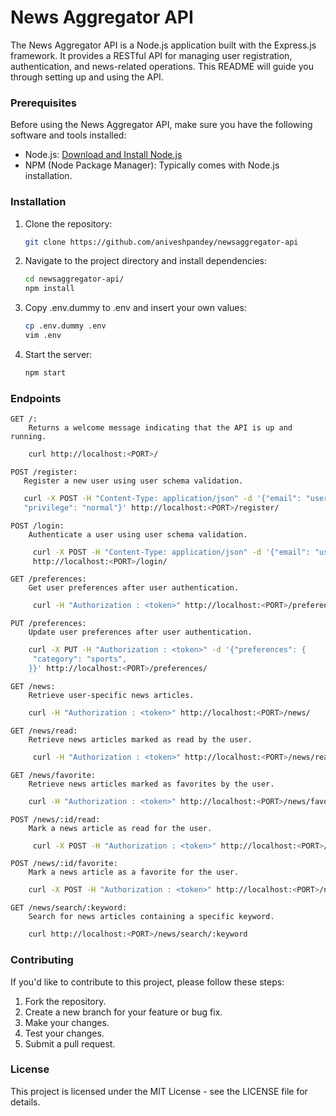 # News Aggregator API

The News Aggregator API is a Node.js application built with the Express.js framework. It provides a RESTful API for managing user registration, authentication, and news-related operations. This README will guide you through setting up and using the API.

### Prerequisites

Before using the News Aggregator API, make sure you have the following software and tools installed:

- Node.js: [Download and Install Node.js](https://nodejs.org/)
- NPM (Node Package Manager): Typically comes with Node.js installation.

### Installation

1. Clone the repository:

   ```bash
   git clone https://github.com/aniveshpandey/newsaggregator-api
   ```
1. Navigate to the project directory and install dependencies:
    
    ```bash
    cd newsaggregator-api/
    npm install
    ```

1. Copy .env.dummy to .env and insert your own values:

    ```bash
    cp .env.dummy .env
    vim .env
    ```

1. Start the server:
    
    ```bash
    npm start
    ```

### Endpoints

    GET /:
        Returns a welcome message indicating that the API is up and running.


 ```bash
     curl http://localhost:<PORT>/
 ```

    POST /register:
       Register a new user using user schema validation.

 ```bash
    curl -X POST -H "Content-Type: application/json" -d '{"email": "user@test,com", "pssword" : "$tr0NgPa$$w0rD", 
    "privilege": "normal"}' http://localhost:<PORT>/register/
 ```

    POST /login:
        Authenticate a user using user schema validation.

```bash
     curl -X POST -H "Content-Type: application/json" -d '{"email": "user@test,com", "pssword" : "$tr0NgPa$$w0rD"}' 
     http://localhost:<PORT>/login/
```

    GET /preferences:
        Get user preferences after user authentication.

```bash
     curl -H "Authorization : <token>" http://localhost:<PORT>/preferences/
 ```

    PUT /preferences:
        Update user preferences after user authentication.

```bash
    curl -X PUT -H "Authorization : <token>" -d '{"preferences": {
     "category": "sports",
    }}' http://localhost:<PORT>/preferences/
```

    GET /news:
        Retrieve user-specific news articles.

```bash
    curl -H "Authorization : <token>" http://localhost:<PORT>/news/
 ```
        
    GET /news/read:
        Retrieve news articles marked as read by the user.

```bash
     curl -H "Authorization : <token>" http://localhost:<PORT>/news/read/
 ```
 
    GET /news/favorite:
        Retrieve news articles marked as favorites by the user.

 ```bash
     curl -H "Authorization : <token>" http://localhost:<PORT>/news/favorite/
```
 
    POST /news/:id/read:
        Mark a news article as read for the user.

```bash
     curl -X POST -H "Authorization : <token>" http://localhost:<PORT>/news/:id/read/
```
 
    POST /news/:id/favorite:
        Mark a news article as a favorite for the user.

```bash
    curl -X POST -H "Authorization : <token>" http://localhost:<PORT>/news/:id/favorite/
```
 
    GET /news/search/:keyword:
        Search for news articles containing a specific keyword.

```bash
    curl http://localhost:<PORT>/news/search/:keyword
```

### Contributing

If you'd like to contribute to this project, please follow these steps:

1. Fork the repository.
2. Create a new branch for your feature or bug fix.
3.  Make your changes.
4. Test your changes.
5. Submit a pull request.

### License

This project is licensed under the MIT License - see the LICENSE file for details.
